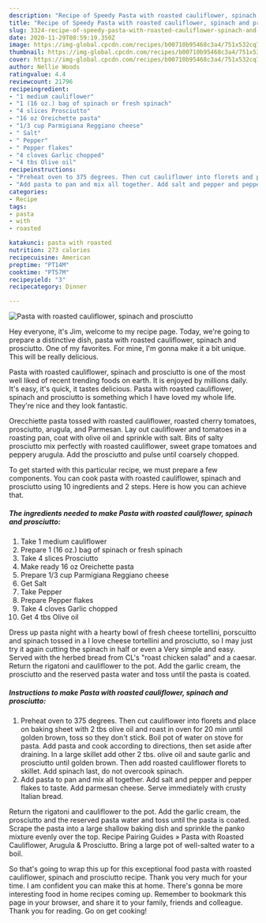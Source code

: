 ```yaml
---
description: "Recipe of Speedy Pasta with roasted cauliflower, spinach and prosciutto"
title: "Recipe of Speedy Pasta with roasted cauliflower, spinach and prosciutto"
slug: 3324-recipe-of-speedy-pasta-with-roasted-cauliflower-spinach-and-prosciutto
date: 2020-11-29T08:59:19.350Z
image: https://img-global.cpcdn.com/recipes/b00710b95468c3a4/751x532cq70/pasta-with-roasted-cauliflower-spinach-and-prosciutto-recipe-main-photo.jpg
thumbnail: https://img-global.cpcdn.com/recipes/b00710b95468c3a4/751x532cq70/pasta-with-roasted-cauliflower-spinach-and-prosciutto-recipe-main-photo.jpg
cover: https://img-global.cpcdn.com/recipes/b00710b95468c3a4/751x532cq70/pasta-with-roasted-cauliflower-spinach-and-prosciutto-recipe-main-photo.jpg
author: Nellie Woods
ratingvalue: 4.4
reviewcount: 21796
recipeingredient:
- "1 medium cauliflower"
- "1 (16 oz.) bag of spinach or fresh spinach"
- "4 slices Prosciutto"
- "16 oz Oreichette pasta"
- "1/3 cup Parmigiana Reggiano cheese"
- " Salt"
- " Pepper"
- " Pepper flakes"
- "4 cloves Garlic chopped"
- "4 tbs Olive oil"
recipeinstructions:
- "Preheat oven to 375 degrees. Then cut cauliflower into florets and place on baking sheet with 2 tbs olive oil and roast in oven for 20 min until golden brown, toss so they don&#39;t stick. Boil pot of water on stove for pasta. Add pasta and cook according to directions, then set aside after draining. In a large skillet add other 2 tbs. olive oil and saute garlic and prosciutto until golden brown. Then add roasted cauliflower florets to skillet. Add spinach last, do not overcook spinach."
- "Add pasta to pan and mix all together. Add salt and pepper and pepper flakes to taste. Add parmesan cheese. Serve immediately with crusty Italian bread."
categories:
- Recipe
tags:
- pasta
- with
- roasted

katakunci: pasta with roasted 
nutrition: 273 calories
recipecuisine: American
preptime: "PT14M"
cooktime: "PT57M"
recipeyield: "3"
recipecategory: Dinner

---
```



![Pasta with roasted cauliflower, spinach and prosciutto](https://img-global.cpcdn.com/recipes/b00710b95468c3a4/751x532cq70/pasta-with-roasted-cauliflower-spinach-and-prosciutto-recipe-main-photo.jpg)

Hey everyone, it's Jim, welcome to my recipe page. Today, we're going to prepare a distinctive dish, pasta with roasted cauliflower, spinach and prosciutto. One of my favorites. For mine, I'm gonna make it a bit unique. This will be really delicious.

Pasta with roasted cauliflower, spinach and prosciutto is one of the most well liked of recent trending foods on earth. It is enjoyed by millions daily. It's easy, it's quick, it tastes delicious. Pasta with roasted cauliflower, spinach and prosciutto is something which I have loved my whole life. They're nice and they look fantastic.

Orecchiette pasta tossed with roasted cauliflower, roasted cherry tomatoes, prosciutto, arugula, and Parmesan. Lay out cauliflower and tomatoes in a roasting pan, coat with olive oil and sprinkle with salt. Bits of salty prosciutto mix perfectly with roasted cauliflower, sweet grape tomatoes and peppery arugula. Add the prosciutto and pulse until coarsely chopped.


To get started with this particular recipe, we must prepare a few components. You can cook pasta with roasted cauliflower, spinach and prosciutto using 10 ingredients and 2 steps. Here is how you can achieve that.

<!--inarticleads1-->

##### The ingredients needed to make Pasta with roasted cauliflower, spinach and prosciutto:

1. Take 1 medium cauliflower
1. Prepare 1 (16 oz.) bag of spinach or fresh spinach
1. Take 4 slices Prosciutto
1. Make ready 16 oz Oreichette pasta
1. Prepare 1/3 cup Parmigiana Reggiano cheese
1. Get  Salt
1. Take  Pepper
1. Prepare  Pepper flakes
1. Take 4 cloves Garlic chopped
1. Get 4 tbs Olive oil


Dress up pasta night with a hearty bowl of fresh cheese tortellini, porscuitto and spinach tossed in a I love cheese tortellini and prosciutto, so I may just try it again cutting the spinach in half or even a Very simple and easy. Served with the herbed bread from CL&#39;s &#34;roast chicken salad&#34; and a caesar. Return the rigatoni and cauliflower to the pot. Add the garlic cream, the prosciutto and the reserved pasta water and toss until the pasta is coated. 

<!--inarticleads2-->

##### Instructions to make Pasta with roasted cauliflower, spinach and prosciutto:

1. Preheat oven to 375 degrees. Then cut cauliflower into florets and place on baking sheet with 2 tbs olive oil and roast in oven for 20 min until golden brown, toss so they don&#39;t stick. Boil pot of water on stove for pasta. Add pasta and cook according to directions, then set aside after draining. In a large skillet add other 2 tbs. olive oil and saute garlic and prosciutto until golden brown. Then add roasted cauliflower florets to skillet. Add spinach last, do not overcook spinach.
1. Add pasta to pan and mix all together. Add salt and pepper and pepper flakes to taste. Add parmesan cheese. Serve immediately with crusty Italian bread.


Return the rigatoni and cauliflower to the pot. Add the garlic cream, the prosciutto and the reserved pasta water and toss until the pasta is coated. Scrape the pasta into a large shallow baking dish and sprinkle the panko mixture evenly over the top. Recipe Pairing Guides » Pasta with Roasted Cauliflower, Arugula &amp; Prosciutto. Bring a large pot of well-salted water to a boil. 

So that's going to wrap this up for this exceptional food pasta with roasted cauliflower, spinach and prosciutto recipe. Thank you very much for your time. I am confident you can make this at home. There's gonna be more interesting food in home recipes coming up. Remember to bookmark this page in your browser, and share it to your family, friends and colleague. Thank you for reading. Go on get cooking!
